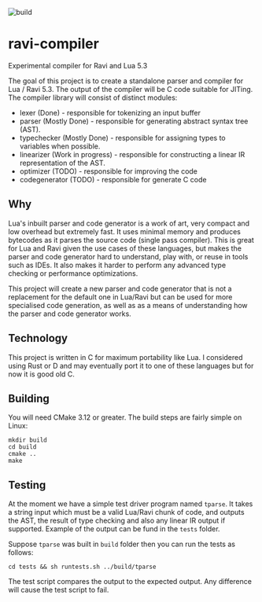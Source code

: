 ![build](https://github.com/dibyendumajumdar/ravi-compiler/workflows/build/badge.svg)

# ravi-compiler
Experimental compiler for Ravi and Lua 5.3

The goal of this project is to create a standalone parser and compiler for Lua / Ravi 5.3. The output of the compiler will be C code suitable for JITing. The compiler library will consist of distinct modules:

* lexer (Done) - responsible for tokenizing an input buffer
* parser (Mostly Done) - responsible for generating abstract syntax tree (AST).
* typechecker (Mostly Done) - responsible for assigning types to variables when possible.
* linearizer (Work in progress) - responsible for constructing a linear IR representation of the AST.
* optimizer (TODO) - responsible for improving the code
* codegenerator (TODO) - responsible for generate C code

## Why

Lua's inbuilt parser and code generator is a work of art, very compact and low overhead but extremely fast. It uses minimal memory and produces bytecodes as it parses the source code (single pass compiler). This is great for Lua and Ravi given the use cases of these languages, but makes the parser and code generator hard to understand, play with, or reuse in tools such as IDEs. It also makes it harder to perform any advanced type checking or performance optimizations. 

This project will create a new parser and code generator that is not a replacement for the default one in Lua/Ravi but can be used for more specialised code generation, as well as as a means of understanding how the parser and code generator works.

## Technology

This project is written in C for maximum portability like Lua. I considered using Rust or D and may eventually port it to one of these languages but for now it is good old C.

## Building 

You will need CMake 3.12 or greater. The build steps are fairly simple on Linux:

```
mkdir build
cd build
cmake ..
make 
```

## Testing

At the moment we have a simple test driver program named `tparse`. It takes a string input which must be a valid Lua/Ravi chunk of code, and outputs the AST, the result of type checking and also any linear IR output if supported. Example of the output can be fund in the `tests` folder.

Suppose `tparse` was built in `build` folder then you can run the tests as follows:

```
cd tests && sh runtests.sh ../build/tparse
```

The test script compares the output to the expected output. Any difference will cause the test script to fail.
